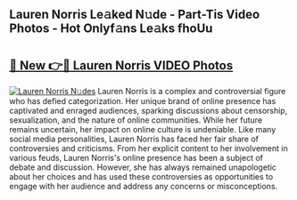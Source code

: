## Lauren Norris Le𝚊ked N𝚞de - Part-Tis Video Photos - Hot Onlyf𝚊ns Le𝚊ks fhoUu

# <h2><a href="http://ac48696.deff.icu/?id=Lauren+Norris">🔗 New 👉🔴 Lauren Norris VIDEO Photos</a></h2>

[![Lauren Norris N𝚞des](https://i.imgur.com/rIISA9y.gif)](http://ac48696.deff.icu/?id=Lauren+Norris)
Lauren Norris is a complex and controversial figure who has defied categorization. Her unique brand of online presence has captivated and enraged audiences, sparking discussions about censorship, sexualization, and the nature of online communities. While her future remains uncertain, her impact on online culture is undeniable. Like many social media personalities, Lauren Norris has faced her fair share of controversies and criticisms. From her explicit content to her involvement in various feuds, Lauren Norris's online presence has been a subject of debate and discussion. However, she has always remained unapologetic about her choices and has used these controversies as opportunities to engage with her audience and address any concerns or misconceptions.
